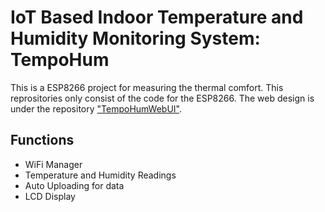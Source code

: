 # IoT Based Indoor Temperature and Humidity Monitoring System: TempoHum
This is a ESP8266 project for measuring the thermal comfort. This reprositories only consist of the code for the ESP8266.
The web design is under the repository ["TempoHumWebUI"](https://github.com/ChoyJJ/TempoHumWebUI). 
## Functions
* WiFi Manager
* Temperature and Humidity Readings
* Auto Uploading for data
* LCD Display
